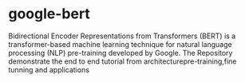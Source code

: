 # google-bert
Bidirectional Encoder Representations from Transformers (BERT) is a transformer-based machine learning technique for natural language processing (NLP) pre-training developed by Google. The Repository demonstrate the end to end tutorial from architecturepre-training,fine tunning and applications 
